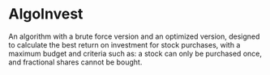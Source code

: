# AlgoInvest
 
An algorithm with a brute force version and an optimized version, designed to calculate the best return on investment for stock purchases, with a maximum budget and criteria such as: a stock can only be purchased once, and fractional shares cannot be bought.
